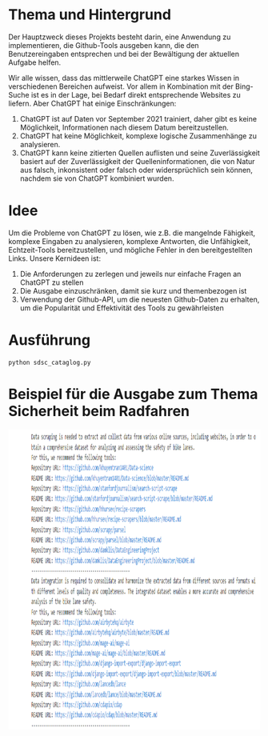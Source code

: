 # Thema und Hintergrund
Der Hauptzweck dieses Projekts besteht darin, eine Anwendung zu implementieren, die Github-Tools ausgeben kann, die den Benutzereingaben entsprechen und bei der Bewältigung der aktuellen Aufgabe helfen.

Wir alle wissen, dass das mittlerweile ChatGPT eine starkes Wissen in verschiedenen Bereichen aufweist. Vor allem in Kombination mit der Bing-Suche ist es in der Lage, bei Bedarf direkt entsprechende Websites zu liefern. Aber ChatGPT hat einige Einschränkungen:
1. ChatGPT ist auf Daten vor September 2021 trainiert, daher gibt es keine Möglichkeit, Informationen nach diesem Datum bereitzustellen.
2. ChatGPT hat keine Möglichkeit, komplexe logische Zusammenhänge zu analysieren.
3. ChatGPT kann keine zitierten Quellen auflisten und seine Zuverlässigkeit basiert auf der Zuverlässigkeit der Quelleninformationen, die von Natur aus falsch, inkonsistent oder falsch oder widersprüchlich sein können, nachdem sie von ChatGPT kombiniert wurden.

# Idee
Um die Probleme von ChatGPT zu lösen, wie z.B. die mangelnde Fähigkeit, komplexe Eingaben zu analysieren, komplexe Antworten, die Unfähigkeit, Echtzeit-Tools bereitzustellen, und mögliche Fehler in den bereitgestellten Links. Unsere Kernideen ist:
1. Die Anforderungen zu zerlegen und jeweils nur einfache Fragen an ChatGPT zu stellen
2. Die Ausgabe einzuschränken, damit sie kurz und themenbezogen ist
3. Verwendung der Github-API, um die neuesten Github-Daten zu erhalten, um die Popularität und Effektivität des Tools zu gewährleisten

# Ausführung
```
python sdsc_cataglog.py
```

# Beispiel für die Ausgabe zum Thema Sicherheit beim Radfahren
<img src="sdsc-cataglog/images/output_example.png" alt="output example" width="800" height="600">
